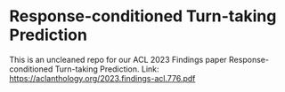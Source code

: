 # Response-conditioned Turn-taking Prediction

This is an uncleaned repo for our ACL 2023 Findings paper Response-conditioned Turn-taking Prediction. Link: https://aclanthology.org/2023.findings-acl.776.pdf
